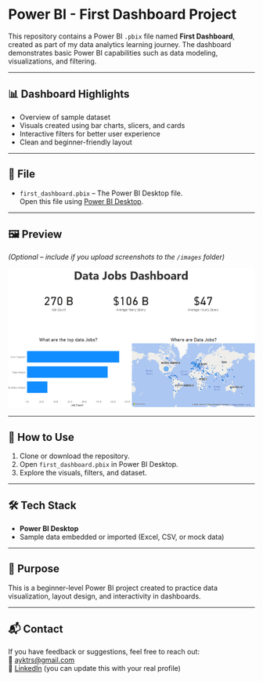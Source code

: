
# Power BI - First Dashboard Project

This repository contains a Power BI `.pbix` file named **First Dashboard**, created as part of my data analytics learning journey. The dashboard demonstrates basic Power BI capabilities such as data modeling, visualizations, and filtering.

---

## 📊 Dashboard Highlights

- Overview of sample dataset
- Visuals created using bar charts, slicers, and cards
- Interactive filters for better user experience
- Clean and beginner-friendly layout

---

## 🧩 File

- `first_dashboard.pbix` – The Power BI Desktop file.  
  Open this file using [Power BI Desktop](https://powerbi.microsoft.com/en-us/desktop/).

---

## 🖼 Preview

*(Optional – include if you upload screenshots to the `/images` folder)*

![Dashboard Screenshot](images/first_dashboard_PBI.PNG)

---

## 🚀 How to Use

1. Clone or download the repository.
2. Open `first_dashboard.pbix` in Power BI Desktop.
3. Explore the visuals, filters, and dataset.

---

## 🛠 Tech Stack

- **Power BI Desktop**
- Sample data embedded or imported (Excel, CSV, or mock data)

---

## 📌 Purpose

This is a beginner-level Power BI project created to practice data visualization, layout design, and interactivity in dashboards.

---

## 📬 Contact

If you have feedback or suggestions, feel free to reach out:  
📧 ayktrs@gmail.com  
📍 [LinkedIn](https://www.linkedin.com/) (you can update this with your real profile)
